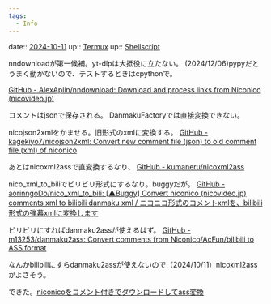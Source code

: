 ```yaml
---
tags:
  - Info
---
```


date:: [2024-10-11](/Daily_Note/2024-10-11.md)
up:: [Termux](../../Bar/App/Termux.md)
up:: [Shellscript](../../Bar/Program/Shellscript.md)

nndownloadが第一候補。yt-dlpは大抵役に立たない。
(2024/12/06)pypyだとうまく動かないので、テストするときはcpythonで。

[GitHub - AlexAplin/nndownload: Download and process links from Niconico (nicovideo.jp)](https://github.com/AlexAplin/nndownload)

コメントはjsonで保存される。
DanmakuFactoryでは直接変換できない。

nicojson2xmlをかませる。旧形式のxmlに変換する。
[GitHub - kagekiyo7/nicojson2xml: Convert new comment file (json) to old comment file (xml) of niconico](https://github.com/kagekiyo7/nicojson2xml)

あとはnicoxml2assで直変換するなり、
[GitHub - kumaneru/nicoxml2ass](https://github.com/kumaneru/nicoxml2ass)

nico_xml_to_biliでビリビリ形式にするなり。buggyだが。
[GitHub - aorinngoDo/nico\_xml\_to\_bili: \[⚠Buggy\] Convert niconico (nicovideo.jp) comments xml to bilibili danmaku xml / ニコニコ形式のコメントxmlを、bilibili形式の弾幕xmlに変換します](https://github.com/aorinngoDo/nico_xml_to_bili)

ビリビリにすればdanmaku2assが使えるはず。
[GitHub - m13253/danmaku2ass: Convert comments from Niconico/AcFun/bilibili to ASS format](https://github.com/m13253/danmaku2ass)

なんかbilibiliにすらdanmaku2assが使えないので（2024/10/11）nicoxml2assがよさそう。

できた。[niconicoをコメント付きでダウンロードしてass変換](../../Bar/App/Termux.md#niconicoをコメント付きでダウンロードしてass変換)